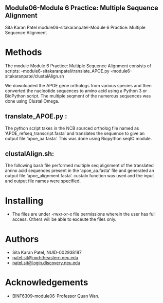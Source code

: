 ## Module06-Module 6 Practice: Multiple Sequence Alignment 
Sita Karan Patel module06-sitakaranpatel-Module 6 Practice: Multiple Sequence Alignment 

# Methods
The module Module 6 Practice: Multiple Sequence Alignment  consists of scripts:
-module6-sitakaranpatel/translate_APOE.py
-module6-sitakaranpatel/clustalAlign.sh

We downloaded the APOE gene orthologs from various species and then converted the nucleotide sequences to amino acid using a Python 3 or BioPython script. The multiple seqment of the numerous sequences was done using Clustal Omega.

## translate_APOE.py : 
The python script takes in the NCB sourced ortholog file named as ‘APOE_refseq_transcript.fasta’ and translates the sequence to give an output file ‘apoe_aa.fasta’.  This was done using Biopython seqIO module.

## clustalAlign.sh: 
The following bash file performed multiple seq alignment of the translated amino acid sequences present in the 
‘apoe_aa.fasta’ file and generated an output file ‘apoe_alignment.fasta’. custalo function was used and the input and output file names were specified. 


# Installing
* The files are under -rwxr-xr-x file permissions wherein the user has full access. Others will be able to exceute the files only.

# Authors
* Sita Karan Patel, NUID-002938187
* patel.sit@norhtheastern.neu.edu
* patel.sit@login.discovery.neu.edu

# Acknowledgements
* BINF6309-module06-Professor Quan Wan.

